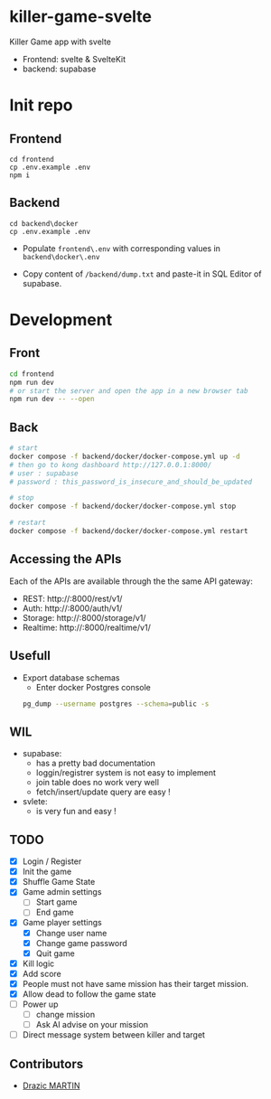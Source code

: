 # killer-game-svelte
Killer Game app with svelte

- Frontend: svelte & SvelteKit
- backend: supabase

# Init repo

## Frontend
```
cd frontend
cp .env.example .env
npm i
```

## Backend
```
cd backend\docker
cp .env.example .env
```

- Populate `frontend\.env` with corresponding values in `backend\docker\.env`

- Copy content of `/backend/dump.txt` and paste-it in SQL Editor of supabase.

# Development

## Front
```bash
cd frontend
npm run dev
# or start the server and open the app in a new browser tab
npm run dev -- --open
```

## Back
```bash
# start
docker compose -f backend/docker/docker-compose.yml up -d 
# then go to kong dashboard http://127.0.0.1:8000/
# user : supabase
# password : this_password_is_insecure_and_should_be_updated

# stop
docker compose -f backend/docker/docker-compose.yml stop

# restart
docker compose -f backend/docker/docker-compose.yml restart
```

## Accessing the APIs
Each of the APIs are available through the the same API gateway:

- REST: http://<your-ip>:8000/rest/v1/
- Auth: http://<your-domain>:8000/auth/v1/
- Storage: http://<your-domain>:8000/storage/v1/
- Realtime: http://<your-domain>:8000/realtime/v1/

## Usefull

- Export database schemas 
    - Enter docker Postgres console
    ```bash
    pg_dump --username postgres --schema=public -s
    ```

## WIL

- supabase:
    - has a pretty bad documentation
    - loggin/registrer system is not easy to implement
    - join table does no work very well
    - fetch/insert/update query are easy !
- svlete:
    - is very fun and easy !

## TODO

- [X] Login / Register
- [X] Init the game
- [X] Shuffle Game State
- [X] Game admin settings
    - [ ] Start game
    - [ ] End game
- [X] Game player settings
    - [X] Change user name
    - [X] Change game password
    - [X] Quit game
- [X] Kill logic
- [X] Add score
- [X] People must not have same mission has their target mission.
- [X] Allow dead to follow the game state
- [ ] Power up
    - [ ] change mission
    - [ ] Ask AI advise on your mission
- [ ] Direct message system between killer and target

## Contributors
- [Drazic MARTIN](https://github.com/drazicmartin)
